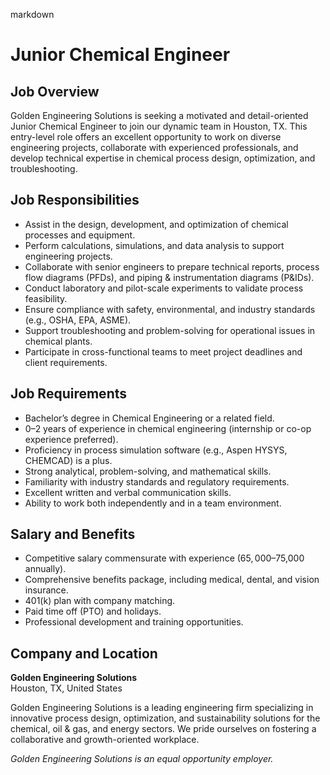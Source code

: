markdown
# **Junior Chemical Engineer**  

## **Job Overview**  
Golden Engineering Solutions is seeking a motivated and detail-oriented Junior Chemical Engineer to join our dynamic team in Houston, TX. This entry-level role offers an excellent opportunity to work on diverse engineering projects, collaborate with experienced professionals, and develop technical expertise in chemical process design, optimization, and troubleshooting.  

## **Job Responsibilities**  
- Assist in the design, development, and optimization of chemical processes and equipment.  
- Perform calculations, simulations, and data analysis to support engineering projects.  
- Collaborate with senior engineers to prepare technical reports, process flow diagrams (PFDs), and piping & instrumentation diagrams (P&IDs).  
- Conduct laboratory and pilot-scale experiments to validate process feasibility.  
- Ensure compliance with safety, environmental, and industry standards (e.g., OSHA, EPA, ASME).  
- Support troubleshooting and problem-solving for operational issues in chemical plants.  
- Participate in cross-functional teams to meet project deadlines and client requirements.  

## **Job Requirements**  
- Bachelor’s degree in Chemical Engineering or a related field.  
- 0–2 years of experience in chemical engineering (internship or co-op experience preferred).  
- Proficiency in process simulation software (e.g., Aspen HYSYS, CHEMCAD) is a plus.  
- Strong analytical, problem-solving, and mathematical skills.  
- Familiarity with industry standards and regulatory requirements.  
- Excellent written and verbal communication skills.  
- Ability to work both independently and in a team environment.  

## **Salary and Benefits**  
- Competitive salary commensurate with experience ($65,000–$75,000 annually).  
- Comprehensive benefits package, including medical, dental, and vision insurance.  
- 401(k) plan with company matching.  
- Paid time off (PTO) and holidays.  
- Professional development and training opportunities.  

## **Company and Location**  
**Golden Engineering Solutions**  
Houston, TX, United States  

Golden Engineering Solutions is a leading engineering firm specializing in innovative process design, optimization, and sustainability solutions for the chemical, oil & gas, and energy sectors. We pride ourselves on fostering a collaborative and growth-oriented workplace.  

*Golden Engineering Solutions is an equal opportunity employer.*